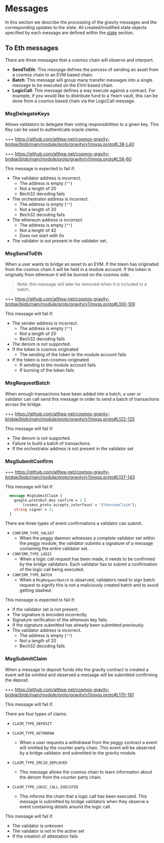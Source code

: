 <!--
order: 4
-->

# Messages

In this section we describe the processing of the gravity messages and the corresponding updates to the state. All created/modified state objects specified by each message are defined within the [state](./02_state_transitions.md) section.

## To Eth messages

There are three messages that a cosmos chain will observe and interpert.

- **SendToEth**: This message defines the porcess of sending an asset from a cosmos chain to an EVM based chain.
- **Batch**: This message will group many transfer messages into a single message to be executed on the EVm based chain.
- **LogicCall**: This message defines a way execute against a contract. For example, if you would like to distribute fund to a Yearn vault, this can be done from a cosmos based chain via the LogicCall message.

### MsgDelegateKeys

Allows validators to delegate their voting responsibilities to a given key. This Key can be used to authenticate oracle claims.

+++ <https://github.com/althea-net/cosmos-gravity-bridge/blob/main/module/proto/gravity/v1/msgs.proto#L38-L40>

+++ <https://github.com/althea-net/cosmos-gravity-bridge/blob/main/module/proto/gravity/v1/msgs.proto#L56-60>

This message is expected to fail if:

- The validator address is incorrect.
  - The address is empty (`""`)
  - Not a length of 20
  - Bech32 decoding fails
- The orchestrator address is incorrect.
  - The address is empty (`""`)
  - Not a length of 20
  - Bech32 decoding fails
- The ethereum address is incorrect.
  - The address is empty (`""`)
  - Not a length of 42
  - Does not start with 0x
- The validator is not present in the validator set.

### MsgSendToEth

When a user wants to bridge an asset to an EVM. If the token has originated from the cosmos chain it will be held in a module account. If the token is originally from ethereum it will be burned on the cosmos side.

> Note: this message will later be removed when it is included in a batch.

+++ <https://github.com/althea-net/cosmos-gravity-bridge/blob/main/module/proto/gravity/v1/msgs.proto#L100-109>

This message will fail if:

- The sender address is incorrect.
  - The address is empty (`""`)
  - Not a length of 20
  - Bech32 decoding fails
- The denom is not supported.
- If the token is cosmos originated
  - The sending of the token to the module account fails
- If the token is non-cosmos-originated.
  - If sending to the module account fails
  - If burning of the token fails

### MsgRequestBatch

When enough transactions have been added into a batch, a user or validator can call send this message in order to send a batch of transactions across the bridge.

+++ <https://github.com/althea-net/cosmos-gravity-bridge/blob/main/module/proto/gravity/v1/msgs.proto#L122-125>

This message will fail if:

- The denom is not supported.
- Failure to build a batch of transactions.
- If the orchestrator address is not present in the validator set

### MsgSubmitConfirm

+++ <https://github.com/althea-net/cosmos-gravity-bridge/blob/main/module/proto/gravity/v1/msgs.proto#L137-143>

This message will fail if:

<!-- +++ https://github.com/althea-net/cosmos-gravity-bridge/blob/main/module/proto/peggy/v1/msgs.proto#L79-84 -->

```proto
  message MsgSubmitClaim {
    google.protobuf.Any confirm = 1 [
        (cosmos_proto.accepts_interface) = "EthereumClaim"];
    string signer = 2;
  }
```

There are three types of event confirmations a validator can submit.

- `CONFIRM_TYPE_VALSET`
  - When the peggy daemon witnesses a complete validator set within the peggy module, the validator submits a signature of a message containing the entire validator set.
- `CONFIRM_TYPE_LOGIC`
  - When a logic call request has been made, it needs to be confirmed by the bridge validators. Each validator has to submit a confirmation of the logic call being executed.
- `CONFIRM_TYPE_BATCH`
  - When a `MsgRequestBatch` is observed, validators need to sign batch request to signify this is not a maliciously created batch and to avoid getting slashed.

This message is expected to fail if:

- If the validator set is not present.
- The signature is encoded incorrectly.
- Signature verification of the ethereum key fails.
- If the signature submitted has already been submitted previously.
- The validator address is incorrect.
  - The address is empty (`""`)
  - Not a length of 20
  - Bech32 decoding fails
  
### MsgSubmitClaim

When a message to deposit funds into the gravity contract is created a event will be omitted and observed a message will be submitted confirming the deposit.

+++ <https://github.com/althea-net/cosmos-gravity-bridge/blob/main/module/proto/gravity/v1/msgs.proto#L170-181>

This message will fail if:

There are four types of claims:

- `CLAIM_TYPE_DEPOSIT`
- `CLAIM_TYPE_WITHDRAW`
  - When a user requests a withdrawal from the peggy contract a event will omitted by the counter party chain. This event will be observed by a bridge validator and submitted to the gravity module.
  
- `CLAIM_TYPE_ERC20_DEPLOYED`
  - This message allows the cosmos chain to learn information about the denom from the counter party chain.
- `CLAIM_TYPE_LOGIC_CALL_EXECUTED`
  - This informs the chain that a logic call has been executed. This message is submitted by bridge validators when they observe a event containing details around the logic call.

This message will fail if:

- The validator is unknown
- The validator is not in the active set
- If the creation of attestation fails
